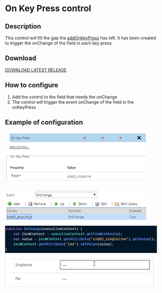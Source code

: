 # On Key Press control

## Description

This control will fill the gap the [addOnKeyPress](https://docs.microsoft.com/en-us/previous-versions/dynamicscrm-2016/developers-guide/gg334266(v=crm.8)#addonkeypress) has left.
It has been created to trigger the onChange of the field in each key press.


## Download

[DOWNLOAD LATEST RELEASE](https://github.com/victorsolaya/PCF-On-Key-Press/releases/latest)


## How to configure

1. Add the control to the field that needs the onChange
2. The control will trigger the event onChange of the field in the onKeyPress

## Example of configuration


![Form configuration](examples/configuration.png)


![On Change configuration](examples/onchange.png)

![On Change Code](examples/onchange_code.png)


![Example working](examples/example.gif)


